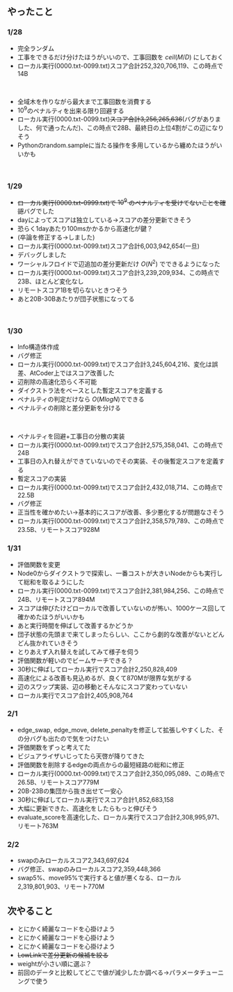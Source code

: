 ## やったこと

### 1/28
 - 完全ランダム
 - 工事をできるだけ分けたほうがいいので、工事回数を $ceil(M/D)$ にしておく
 - ローカル実行(0000.txt-0099.txt)スコア合計252,320,706,119、この時点で14B
<br>

 - 全域木を作りながら最大まで工事回数を消費する
 - $10^9$のペナルティを出来る限り回避する
 - ローカル実行(0000.txt-0099.txt)~~スコア合計3,256,265,636~~(バグがありました、何で通ったんだ)、この時点で28B、最終日の上位4割がこの辺になりそう
 - Pythonのrandom.sampleに当たる操作を多用しているから纏めたほうがいいかも
 <br>
 
 ### 1/29
  - ~~ローカル実行(0000.txt-0999.txt)で $10^9$ のペナルティを受けてないことを確認~~バグでした
  - dayによってスコアは独立している→スコアの差分更新できそう
  - 恐らく1dayあたり100msかかるから高速化が鍵？
  - (卒論を修正する→しました)
  - ローカル実行(0000.txt-0099.txt)スコア合計6,003,942,654(一旦)
  - デバッグしました
  - ワーシャルフロイドで辺追加の差分更新だけ $O(N^2)$ でできるようになった
  - ローカル実行(0000.txt-0099.txt)スコア合計3,239,209,934、この時点で23B、ほとんど変化なし
  - リモートスコア1Bを切らないときつそう
  - あと20B-30Bあたりが団子状態になってる
 <br>
 
 ### 1/30
  - Info構造体作成
  - バグ修正
  - ローカル実行(0000.txt-0099.txt)でスコア合計3,245,604,216、変化は誤差、AtCoder上ではスコア改善した
  - 辺削除の高速化恐らく不可能
  - ダイクストラ法をベースとした暫定スコアを定義する
  - ペナルティの判定だけなら $O(MlogN)$でできる
  - ペナルティの削除と差分更新を分ける
  <br>
  
  - ペナルティを回避+工事日の分散の実装
  - ローカル実行(0000.txt-0099.txt)でスコア合計2,575,358,041、この時点で24B
  - 工事日の入れ替えができていないのでその実装、その後暫定スコアを定義する
  - 暫定スコアの実装
  - ローカル実行(0000.txt-0099.txt)でスコア合計2,432,018,714、この時点で22.5B
  - バグ修正
  - 正当性を確かめたい→基本的にスコアが改善、多少悪化するが問題なさそう
  - ローカル実行(0000.txt-0099.txt)でスコア合計2,358,579,789、この時点で23.5B、リモートスコア928M
  
 ### 1/31
  - 評価関数を変更
  - Node0からダイクストラで探索し、一番コストが大きいNodeからも実行して総和を取るようにした
  - ローカル実行(0000.txt-0099.txt)でスコア合計2,381,984,256、この時点で24B、リモートスコア894M
  - スコアは伸びたけどローカルで改善していないのが怖い、1000ケース回して確かめたほうがいいかも
  - あと実行時間を伸ばして改善するかどうか
  - 団子状態の先頭まで来てしまったらしい、ここから劇的な改善がないとどんどん抜かれていきそう
  - とりあえず入れ替えを試してみて様子を伺う
  - 評価関数が軽いのでビームサーチできる？
  - 30秒に伸ばしてローカル実行でスコア合計2,250,828,409
  - 高速化による改善も見込めるが、良くて870Mが限界な気がする
  - 辺のスワップ実装、辺の移動とそんなにスコア変わっていない
  - ローカル実行でスコア合計2,405,908,764

 ### 2/1
  - edge_swap, edge_move, delete_penaltyを修正して拡張しやすくした、その分バグも出たので気をつけたい
  - 評価関数をずっと考えてた
  - ビジュアライザいじってたら天啓が降りてきた
  - 評価関数を削除するedgeの両点からの最短経路の総和に修正
  - ローカル実行(0000.txt-0099.txt)でスコア合計2,350,095,089、この時点で26.5B、リモートスコア779M
  - 20B-23Bの集団から抜き出せて一安心
  - 30秒に伸ばしてローカル実行でスコア合計1,852,683,158
  - 大幅に更新できた、高速化をしたらもっと伸びそう
  - evaluate_scoreを高速化した、ローカル実行でスコア合計2,308,995,971、リモート763M
  
 ### 2/2
  - swapのみローカルスコア2,343,697,624
  - バグ修正、swapのみローカルスコア2,359,448,366
  - swap5%、move95%で実行すると値が悪くなる、ローカル2,319,801,903、リモート770M

 ## 次やること
  - とにかく綺麗なコードを心掛けよう
  - とにかく綺麗なコードを心掛けよう
  - とにかく綺麗なコードを心掛けよう
  - ~~LowLinkで差分更新の候補を絞る~~
  - weightが小さい順に選ぶ？
  - 前回のデータと比較してどこで値が減少したか調べる→パラメータチューニングで使う
